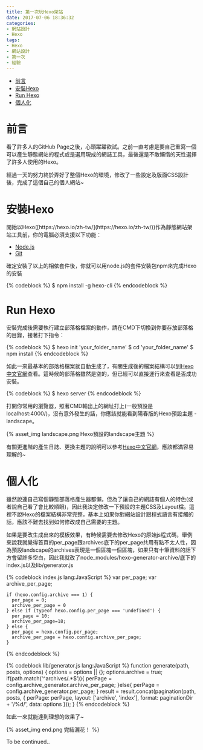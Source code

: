 ```yaml
---
title: 第一次玩Hexo架站
date: 2017-07-06 18:36:32
categories:
- 網站設計
- Hexo
tags:
- Hexo
- 網站設計
- 第一次
- 經驗
---
```

<div class="post-toc-outer">
  <div class="post-toc">
    <ul>
      <li><a href="#header-0">前言</a></li>
      <li><a href="#header-1">安裝Hexo</a></li>
      <li><a href="#header-2">Run Hexo</a></li>
      <li><a href="#header-3">個人化</a></li>
    </ul>
  </div>
</div>
<h1 id="header-0">前言</h1>
看了許多人的GitHub Page之後，心頭躍躍欲試。之前一直考慮是要自己重寫一個可以產生靜態網站的程式或是選用現成的網誌工具，最後還是不敵懶惰的天性選擇了許多人使用的Hexo。

經過一天的努力終於弄好了整個Hexo的環境，修改了一些設定及版面CSS設計後，完成了這個自己的個人網站~

<h1 id="header-1">安裝Hexo</h1>
開始以Hexo([https://hexo.io/zh-tw/](https://hexo.io/zh-tw/))作為靜態網站架站工具前，你的電腦必須支援以下功能：

- [Node.js](http://nodejs.org/)
- [Git](http://git-scm.com/)
<!--more-->

確定安裝了以上的相依套件後，你就可以用node.js的套件安裝包npm來完成Hexo的安裝

{% codeblock %}
   $ npm install -g hexo-cli
{% endcodeblock %}

<h1 id="header-2">Run Hexo</h1>
安裝完成後需要執行建立部落格檔案的動作，請在CMD下切換到你要存放部落格的目錄，接著打下指令：

{% codeblock %}
   $ hexo init 'your_folder_name'
   $ cd 'your_folder_name'
   $ npm install
{% endcodeblock %}

如此一來最基本的部落格檔案就自動生成了，有關生成後的檔案結構可以到[Hexo中文官網](https://hexo.io/zh-tw/docs/setup.html)查看。這時候的部落格雖然是空的，但已經可以直接運行來查看是否成功安裝。

{% codeblock %}
   $ hexo server
{% endcodeblock %}


打開你常用的瀏覽器，照著CMD輸出上的網址打上(一般預設是localhost:4000/)，沒有意外發生的話，你應該就能看到陽春版的Hexo預設主題 - landscape。

{% asset_img landscape.png Hexo預設的landscape主題 %}

有關更進階的產生日誌、更換主題的說明可以參考[Hexo中文官網](https://hexo.io/zh-tw/docs/setup.html)，應該都滿容易理解的~

<h1 id="header-3">個人化</h1>
雖然說連自己寫個靜態部落格產生器都懶，但為了讓自己的網誌有個人的特色(或者說自己看了會比較順眼)，因此我決定修改一下預設的主題CSS及Layout檔。這裡不說Hexo的檔案結構非常完整，基本上如果你對網站設計跟程式語言有接觸的話，應該不難去找到如何修改成自己需要的主題。

如果是要改生成出來的模板效果，有時候需要去修改Hexo的原始js程式碼，舉例來說我就覺得首頁的per_page跟archives底下的per_page共用有點不太人性，因為預設landscape的archives表現是一個區塊一個區塊，如果只有十筆資料的話下方會留許多空白，因此我就改了node_modules/hexo-generator-archive/底下的index.js以及lib/generator.js

{% codeblock index.js lang:JavaScript %}
	var per_page;
	var archive_per_page;
	
	if (hexo.config.archive === 1) {
	  per_page = 0;
	  archive_per_page = 0
	} else if (typeof hexo.config.per_page === 'undefined') {
	  per_page = 10;
	  archive_per_page=18;
	} else {
	  per_page = hexo.config.per_page;
	  archive_per_page = hexo.config.archive_per_page;
	}
{% endcodeblock %}

{% codeblock lib/generator.js lang:JavaScript %}
  function generate(path, posts, options) {
    options = options || {};
    options.archive = true;
    if(path.match('^archives/.*$')){
        perPage = config.archive_generator.archive_per_page;
    }else{
        perPage = config.archive_generator.per_page;
    }
    result = result.concat(pagination(path, posts, {
      perPage: perPage,
      layout: ['archive', 'index'],
      format: paginationDir + '/%d/',
      data: options
    }));
  }
{% endcodeblock %}

如此一來就能達到理想的效果了~

{% asset_img end.png 完結灑花！ %}

<div class="right post-end">To be continued..</div>